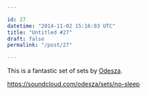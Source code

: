 ```yaml
---

id: 27
datetime: "2014-11-02 15:16:03 UTC"
title: "Untitled #27"
draft: false
permalink: "/post/27"

---
```


This is a fantastic set of sets by [Odesza](https://odesza.com/).

https://soundcloud.com/odesza/sets/no-sleep

